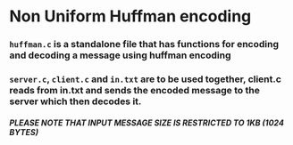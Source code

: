 # Non Uniform Huffman encoding

### `huffman.c` is a standalone file that has functions for encoding and decoding a message using huffman encoding

### `server.c`, `client.c` and `in.txt` are to be used together, client.c reads from in.txt and sends the encoded message to the server which then decodes it.

##### PLEASE NOTE THAT INPUT MESSAGE SIZE IS RESTRICTED TO 1KB (1024 BYTES) 
